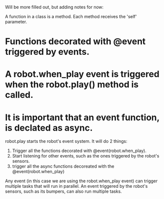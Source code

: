 Will be more filled out, but adding notes for now:




A function in a class is a method.
Each method receives the 'self' parameter.

# Functions decorated with @event triggered by events.
# A robot.when_play event is triggered when the robot.play() method is called.
# It is important that an event function, is declated as async.

robot.play starts the robot's event system. It will do 2 things:
1. Trigger all the functions decorated with @event(robot.when_play).
2. Start listening for other events, such as the ones triggered by the robot's sensors.
3. trigger all the async functions decoreated with the @event(robot.when_play)

Any event (in this case we are using the robot.when_play event) can trigger multiple tasks that will run in parallel.
An event triggered by the robot's sensors, such as its bumpers, can also run multiple tasks.
